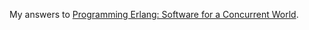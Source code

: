 My answers to [Programming Erlang: Software for a Concurrent World](https://pragprog.com/book/jaerlang/programming-erlang).
